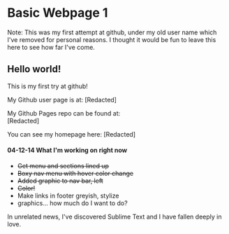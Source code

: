 Basic Webpage 1
===============

Note: This was my first attempt at github, under my old user name which I've removed for personal reasons. I thought it would be fun to leave this here to see how far I've come.

## Hello world!

This is my first try at github!

My Github user page is at:
[Redacted]

My Github Pages repo can be found at:  
[Redacted]

You can see my homepage here:
[Redacted]

#### 04-12-14 What I'm working on right now

* ~~Get menu and sections lined up~~
* ~~Boxy nav menu with hover color change~~
* ~~Added graphic to nav bar, left~~
* ~~Color!~~
* Make links in footer greyish, stylize
* graphics... how much do I want to do?

In unrelated news, I've discovered Sublime Text and I have fallen deeply in love.
